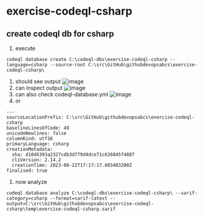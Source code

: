 # exercise-codeql-csharp

## create codeql db for csharp

1. execute
```
codeql database create C:\codeql-dbs\exercise-codeql-csharp --language=csharp --source-root C:\src\GitHub\githubdevopsabcs\exercise-codeql-csharp\
```
1. should see output
![image](https://github.com/githubdevopsabcs/exercise-codeql-csharp/assets/48259636/49902dbe-1a9a-457e-a994-7a73097aacac)
1. can inspect output
![image](https://github.com/githubdevopsabcs/exercise-codeql-csharp/assets/48259636/8924ee8f-bd06-4ead-873a-6788432a3839)
1. can also check codeql-database.yml
![image](https://github.com/githubdevopsabcs/exercise-codeql-csharp/assets/48259636/4cd2b3f2-7aa7-44c8-8ee2-70095ab2724a)
1. or
```
---
sourceLocationPrefix: C:\src\GitHub\githubdevopsabcs\exercise-codeql-csharp
baselineLinesOfCode: 49
unicodeNewlines: false
columnKind: utf16
primaryLanguage: csharp
creationMetadata:
  sha: d10d6393a2327cdb3d779d4dce71c626845f4887
  cliVersion: 2.14.2
  creationTime: 2023-08-22T17:17:17.803483200Z
finalised: true
```
1. now analyze
```
codeql database analyze C:\codeql-dbs\exercise-codeql-csharp\ --sarif-category=csharp --format=sarif-latest --output=C:\src\GitHub\githubdevopsabcs\exercise-codeql-csharp\temp\exercise-codeql-csharp.sarif
```
